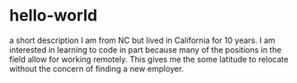 # hello-world
a short description
I am from NC but lived in California for 10 years.  I am interested in learning to code in part because many of the positions in the field allow for working remotely.  This gives me the some latitude to relocate without the concern of finding a new employer.
